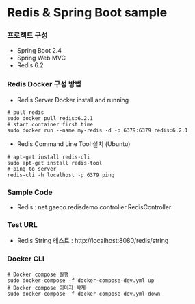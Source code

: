 # Redis & Spring Boot sample

### 프로젝트 구성

* Spring Boot 2.4
* Spring Web MVC
* Redis 6.2

### Redis Docker 구성 방법
* Redis Server Docker install and running 
```
# pull redis
sudo docker pull redis:6.2.1
# start container first time
sudo docker run --name my-redis -d -p 6379:6379 redis:6.2.1
```

* Redis Command Line Tool 설치 (Ubuntu)
```
# apt-get install redis-cli
sudo apt-get install redis-tool
# ping to server
redis-cli -h localhost -p 6379 ping
```

### Sample Code
 * Redis : net.gaeco.redisdemo.controller.RedisController

### Test URL
* Redis String 테스트 : http://localhost:8080/redis/string

### Docker CLI
```
# Docker compose 실행
sudo docker-compose -f docker-compose-dev.yml up
# Docker compose 이미지 삭제
sudo docker-compose -f docker-compose-dev.yml down
```